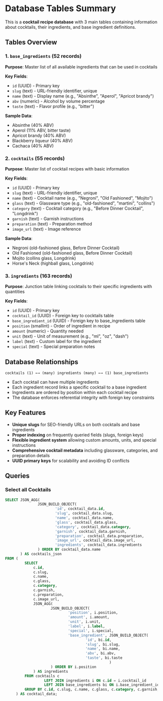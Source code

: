 # Database Tables Summary

This is a **cocktail recipe database** with 3 main tables containing information about cocktails, their ingredients, and base ingredient definitions.

## Tables Overview

### 1. `base_ingredients` (52 records)
**Purpose**: Master list of all available ingredients that can be used in cocktails

**Key Fields**:
- `id` (UUID) - Primary key
- `slug` (text) - URL-friendly identifier, unique
- `name` (text) - Display name (e.g., "Absinthe", "Aperol", "Apricot brandy")
- `abv` (numeric) - Alcohol by volume percentage
- `taste` (text) - Flavor profile (e.g., "bitter")

**Sample Data**:
- Absinthe (40% ABV)
- Aperol (11% ABV, bitter taste)
- Apricot brandy (40% ABV)
- Blackberry liqueur (40% ABV)
- Cachaca (40% ABV)

### 2. `cocktails` (55 records)
**Purpose**: Master list of cocktail recipes with basic information

**Key Fields**:
- `id` (UUID) - Primary key
- `slug` (text) - URL-friendly identifier, unique
- `name` (text) - Cocktail name (e.g., "Negroni", "Old Fashioned", "Mojito")
- `glass` (text) - Glassware type (e.g., "old-fashioned", "martini", "collins")
- `category` (text) - Cocktail category (e.g., "Before Dinner Cocktail", "Longdrink")
- `garnish` (text) - Garnish instructions
- `preparation` (text) - Preparation method
- `image_url` (text) - Image reference

**Sample Data**:
- Negroni (old-fashioned glass, Before Dinner Cocktail)
- Old Fashioned (old-fashioned glass, Before Dinner Cocktail)
- Mojito (collins glass, Longdrink)
- Horse's Neck (highball glass, Longdrink)

### 3. `ingredients` (163 records)
**Purpose**: Junction table linking cocktails to their specific ingredients with quantities

**Key Fields**:
- `id` (UUID) - Primary key
- `cocktail_id` (UUID) - Foreign key to cocktails table
- `base_ingredient_id` (UUID) - Foreign key to base_ingredients table
- `position` (smallint) - Order of ingredient in recipe
- `amount` (numeric) - Quantity needed
- `unit` (text) - Unit of measurement (e.g., "ml", "oz", "dash")
- `label` (text) - Custom label for the ingredient
- `special` (text) - Special preparation notes

## Database Relationships

```
cocktails (1) ←→ (many) ingredients (many) ←→ (1) base_ingredients
```

- Each cocktail can have multiple ingredients
- Each ingredient record links a specific cocktail to a base ingredient
- Ingredients are ordered by position within each cocktail recipe
- The database enforces referential integrity with foreign key constraints

## Key Features

- **Unique slugs** for SEO-friendly URLs on both cocktails and base ingredients
- **Proper indexing** on frequently queried fields (slugs, foreign keys)
- **Flexible ingredient system** allowing custom amounts, units, and special instructions
- **Comprehensive cocktail metadata** including glassware, categories, and preparation details
- **UUID primary keys** for scalability and avoiding ID conflicts


## Queries

### Select all Cocktails

```sql
SELECT JSON_AGG(
               JSON_BUILD_OBJECT(
                       'id', cocktail_data.id,
                       'slug', cocktail_data.slug,
                       'name', cocktail_data.name,
                       'glass', cocktail_data.glass,
                       'category', cocktail_data.category,
                       'garnish', cocktail_data.garnish,
                       'preparation', cocktail_data.preparation,
                       'image_url', cocktail_data.image_url,
                       'ingredients', cocktail_data.ingredients
               ) ORDER BY cocktail_data.name
       ) AS cocktails_json
FROM (
         SELECT
             c.id,
             c.slug,
             c.name,
             c.glass,
             c.category,
             c.garnish,
             c.preparation,
             c.image_url,
             JSON_AGG(
                     JSON_BUILD_OBJECT(
                             'position', i.position,
                             'amount', i.amount,
                             'unit', i.unit,
                             'label', i.label,
                             'special', i.special,
                             'base_ingredient', JSON_BUILD_OBJECT(
                                     'id', bi.id,
                                     'slug', bi.slug,
                                     'name', bi.name,
                                     'abv', bi.abv,
                                     'taste', bi.taste
                                                )
                     ) ORDER BY i.position
             ) AS ingredients
         FROM cocktails c
                  LEFT JOIN ingredients i ON c.id = i.cocktail_id
                  LEFT JOIN base_ingredients bi ON i.base_ingredient_id = bi.id
         GROUP BY c.id, c.slug, c.name, c.glass, c.category, c.garnish, c.preparation, c.image_url
     ) AS cocktail_data;
```